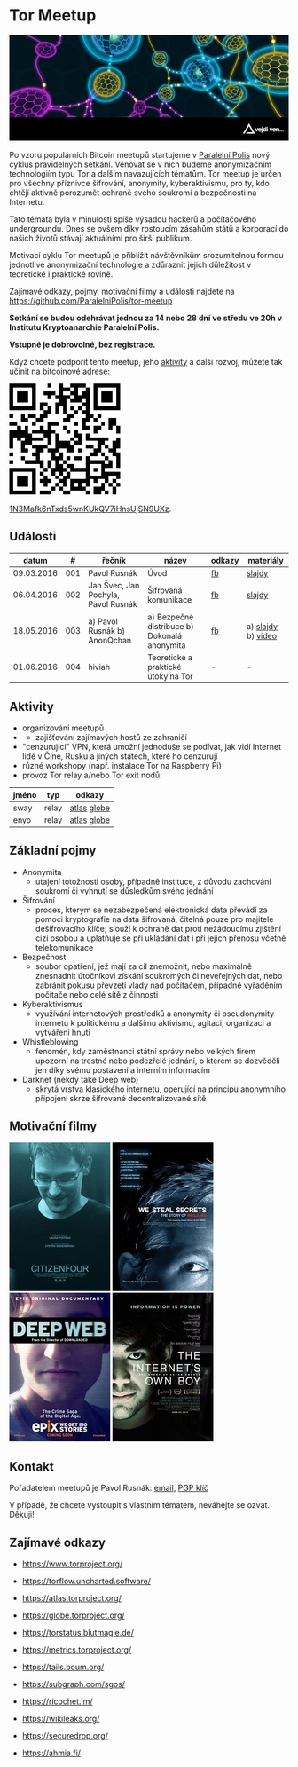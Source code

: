 # Tor Meetup

![tor_meetup](assets/tor_meetup.png)

Po vzoru populárních Bitcoin meetupů startujeme v [Paralelní Polis](https://www.paralelnipolis.cz/) nový cyklus pravidelných setkání. Věnovat se v nich budeme anonymizačním technologiím typu Tor a dalším navazujících tématům. Tor meetup je určen pro všechny příznivce šifrování, anonymity, kyberaktivismu, pro ty, kdo chtějí aktivně porozumět ochraně svého soukromí a bezpečnosti na Internetu.

Tato témata byla v minulosti spíše výsadou hackerů a počítačového undergroundu. Dnes se ovšem díky rostoucím zásahům států a korporací do našich životů stávají aktuálními pro širší publikum.

Motivací cyklu Tor meetupů je přiblížit návštěvníkům srozumitelnou formou jednotlivé anonymizační technologie a zdůraznit jejich důležitost v teoretické i praktické rovině.

Zajímavé odkazy, pojmy, motivační filmy a události najdete na https://github.com/ParalelniPolis/tor-meetup

**Setkání se budou odehrávat jednou za 14 nebo 28 dní ve středu ve 20h v Institutu Kryptoanarchie Paralelní Polis.**

**Vstupné je dobrovolné, bez registrace.**

Když chcete podpořit tento meetup, jeho [aktivity](#aktivity) a další rozvoj, můžete tak učinit na bitcoinové adrese:

[![btc_donate](assets/btc_donate.png)](https://blockchain.info/address/1N3Mafk6nTxds5wnKUkQV7iHnsUjSN9UXz)

[1N3Mafk6nTxds5wnKUkQV7iHnsUjSN9UXz](https://blockchain.info/address/1N3Mafk6nTxds5wnKUkQV7iHnsUjSN9UXz).

## Události

| datum | # | řečník | název | odkazy | materiály |
|-------|---|--------|-------|--------|-----------|
| 09.03.2016 | 001 | Pavol Rusnák | Úvod | [fb](https://www.facebook.com/events/1593754657613557/) | [slajdy](https://github.com/ParalelniPolis/tor-meetup/raw/gh-pages/slides/001.pdf) |
| 06.04.2016 | 002 | Jan Švec, Jan Pochyla, Pavol Rusnák | Šifrovaná komunikace | [fb](https://www.facebook.com/events/1696169690668939/) | [slajdy](https://github.com/ParalelniPolis/tor-meetup/raw/gh-pages/slides/002.pdf) |
| 18.05.2016 | 003 | a) Pavol Rusnák b) AnonQchan | a) Bezpečné distribuce b) Dokonalá anonymita | [fb](https://www.facebook.com/events/1601385133510140/) | a) [slajdy](https://github.com/ParalelniPolis/tor-meetup/raw/gh-pages/slides/003.pdf) b) [video](https://github.com/ParalelniPolis/tor-meetup/raw/gh-pages/slides/003.mp4) |
| 01.06.2016 | 004 | hiviah | Teoretické a praktické útoky na Tor | - | - |

## Aktivity

* organizování meetupů
* + zajišťování zajímavých hostů ze zahraničí
* "cenzurující" VPN, která umožní jednoduše se podívat, jak vidí Internet lidé v Číne, Rusku a jiných státech, které ho cenzurují
* různé workshopy (např. instalace Tor na Raspberry Pi)
* provoz Tor relay a/nebo Tor exit nodů:

| jméno | typ   | odkazy |
|-------|-------|--------|
| sway  | relay | [atlas](https://atlas.torproject.org/#details/77204802405A7DF1E7BD3BC579F8D1D7FB81DFD4) [globe](https://globe.torproject.org/#/relay/77204802405A7DF1E7BD3BC579F8D1D7FB81DFD4) |
| enyo  | relay | [atlas](https://atlas.torproject.org/#details/E093E884517F5E91166EE8790241A3A7008FF303) [globe](https://globe.torproject.org/#/relay/E093E884517F5E91166EE8790241A3A7008FF303) |

## Základní pojmy

* Anonymita
  * utajení totožnosti osoby, případně instituce, z důvodu zachování soukromí či vyhnutí se důsledkům svého jednání
* Šifrování
  * proces, kterým se nezabezpečená elektronická data převádí za pomoci kryptografie na data šifrovaná, čitelná pouze pro majitele dešifrovacího klíče; slouží k ochraně dat proti nežádoucímu zjištění cizí osobou a uplatňuje se při ukládání dat i při jejich přenosu včetně telekomunikace
* Bezpečnost
  * soubor opatření, jež mají za cíl znemožnit, nebo maximálně znesnadnit útočníkovi získání soukromých či neveřejných dat, nebo zabránit pokusu převzetí vlády nad počítačem, případně vyřaděním počítače nebo celé sítě z činnosti
* Kyberaktivismus
  * využívání internetových prostředků a anonymity či pseudonymity internetu k politickému a dalšímu aktivismu, agitaci, organizaci a vytváření hnutí
* Whistleblowing
  * fenomén, kdy zaměstnanci státní správy nebo velkých firem upozorní na trestné nebo podezřelé jednání, o kterém se dozvěděli jen díky svému postavení a interním informacím
* Darknet (někdy také Deep web)
  * skrytá vrstva klasického internetu, operující na principu anonymního připojení skrze šifrované decentralizované sítě

## Motivační filmy

[![citizenfour](assets/citizenfour.jpg)](http://www.csfd.cz/film/390877-citizenfour-obcan-snowden/) [![we_steal_secrets](assets/we_steal_secrets.jpg)](http://www.csfd.cz/film/298007-jak-se-krade-tajemstvi-pribeh-wikileaks/) [![deep_web](assets/deep_web.jpg)](http://www.csfd.cz/film/409329-do-hloubky-webu/) [![internets_own_boy](assets/internets_own_boy.jpg)](http://www.csfd.cz/film/361964-zazracne-dite-internetu-pribeh-aarona-swartze/)

## Kontakt

Pořadatelem meetupů je Pavol Rusnák: [email](mailto:stick@gk2.sk?subject=Tor%20Meetup), [PGP klíč](https://pgp.mit.edu/pks/lookup?op=get&search=0x91F3B339B9A02A3D)

V případě, že chcete vystoupit s vlastním tématem, neváhejte se ozvat. Děkuji!

## Zajímavé odkazy

* https://www.torproject.org/

* https://torflow.uncharted.software/
* https://atlas.torproject.org/
* https://globe.torproject.org/
* https://torstatus.blutmagie.de/
* https://metrics.torproject.org/

* https://tails.boum.org/
* https://subgraph.com/sgos/

* https://ricochet.im/

* https://wikileaks.org/
* https://securedrop.org/
* https://ahmia.fi/
